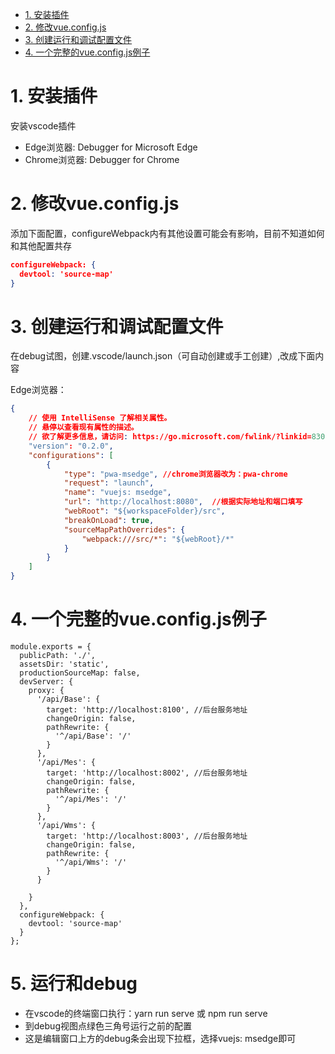 <!-- TOC -->

- [1. 安装插件](#1-安装插件)
- [2. 修改vue.config.js](#2-修改vueconfigjs)
- [3. 创建运行和调试配置文件](#3-创建运行和调试配置文件)
- [4. 一个完整的vue.config.js例子](#4-一个完整的vueconfigjs例子)

<!-- /TOC -->

# 1. 安装插件

安装vscode插件

* Edge浏览器: Debugger for Microsoft Edge
* Chrome浏览器: Debugger for Chrome


# 2. 修改vue.config.js

添加下面配置，configureWebpack内有其他设置可能会有影响，目前不知道如何和其他配置共存

```json
configureWebpack: {
  devtool: 'source-map'
}
```

# 3. 创建运行和调试配置文件

在debug试图，创建.vscode/launch.json（可自动创建或手工创建）,改成下面内容

Edge浏览器：

```json
{
    // 使用 IntelliSense 了解相关属性。 
    // 悬停以查看现有属性的描述。
    // 欲了解更多信息，请访问: https://go.microsoft.com/fwlink/?linkid=830387
    "version": "0.2.0",
    "configurations": [
        {
            "type": "pwa-msedge", //chrome浏览器改为：pwa-chrome
            "request": "launch",
            "name": "vuejs: msedge",
            "url": "http://localhost:8080",  //根据实际地址和端口填写
            "webRoot": "${workspaceFolder}/src",
            "breakOnLoad": true,
            "sourceMapPathOverrides": {
                "webpack:///src/*": "${webRoot}/*"
            }
        }
    ]
}
```

# 4. 一个完整的vue.config.js例子

```vue
module.exports = {
  publicPath: './',
  assetsDir: 'static',
  productionSourceMap: false,
  devServer: {
    proxy: {
      '/api/Base': {
        target: 'http://localhost:8100', //后台服务地址
        changeOrigin: false,
        pathRewrite: {
          '^/api/Base': '/'
        }
      },
      '/api/Mes': {
        target: 'http://localhost:8002', //后台服务地址
        changeOrigin: false,
        pathRewrite: {
          '^/api/Mes': '/'
        }
      },
      '/api/Wms': {
        target: 'http://localhost:8003', //后台服务地址
        changeOrigin: false,
        pathRewrite: {
          '^/api/Wms': '/'
        }
      }

    }
  },
  configureWebpack: {
    devtool: 'source-map'
  }
};
```

# 5. 运行和debug

* 在vscode的终端窗口执行：yarn run serve 或 npm run serve
* 到debug视图点绿色三角号运行之前的配置
* 这是编辑窗口上方的debug条会出现下拉框，选择vuejs: msedge即可